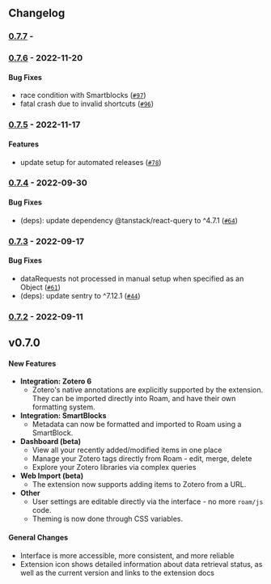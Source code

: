 ## Changelog

### [0.7.7](https://github.com/alixlahuec/zotero-roam/compare/0.7.6...0.7.7) - 

### [0.7.6](https://github.com/alixlahuec/zotero-roam/compare/0.7.5...0.7.6) -  2022-11-20 

#### Bug Fixes

-  race condition with Smartblocks ([`#97`](https://github.com/alixlahuec/zotero-roam/pull/97))
-  fatal crash due to invalid shortcuts ([`#96`](https://github.com/alixlahuec/zotero-roam/pull/96))

### [0.7.5](https://github.com/alixlahuec/zotero-roam/compare/0.7.4...0.7.5) -  2022-11-17 

#### Features

-  update setup for automated releases ([`#78`](https://github.com/alixlahuec/zotero-roam/pull/78))

### [0.7.4](https://github.com/alixlahuec/zotero-roam/compare/0.7.3...0.7.4) -  2022-09-30 

#### Bug Fixes

- \(deps): update dependency @tanstack/react-query to ^4.7.1 ([`#64`](https://github.com/alixlahuec/zotero-roam/pull/64))

### [0.7.3](https://github.com/alixlahuec/zotero-roam/compare/0.7.2...0.7.3) -  2022-09-17 

#### Bug Fixes

-  dataRequests not processed in manual setup when specified as an Object ([`#61`](https://github.com/alixlahuec/zotero-roam/pull/61))
- \(deps): update sentry to ^7.12.1 ([`#44`](https://github.com/alixlahuec/zotero-roam/pull/44))

### [0.7.2](https://github.com/alixlahuec/zotero-roam/compare/0.7.1...0.7.2) -  2022-09-11 

<!-- auto-changelog-above -->
## v0.7.0

#### New Features

- **Integration: Zotero 6**
   + Zotero's native annotations are explicitly supported by the extension. They can be imported directly into Roam, and have their own formatting system.
- **Integration: SmartBlocks**
   + Metadata can now be formatted and imported to Roam using a SmartBlock.
- **Dashboard (beta)**
   + View all your recently added/modified items in one place
   + Manage your Zotero tags directly from Roam - edit, merge, delete
   + Explore your Zotero libraries via complex queries
- **Web Import (beta)**
   + The extension now supports adding items to Zotero from a URL.
- **Other**
   + User settings are editable directly via the interface - no more `roam/js` code.
   + Theming is now done through CSS variables.

#### General Changes

- Interface is more accessible, more consistent, and more reliable
- Extension icon shows detailed information about data retrieval status, as well as the current version and links to the extension docs